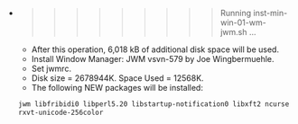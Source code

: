 * >>>>>>>>> Running inst-min-win-01-wm-jwm.sh ...
  * After this operation, 6,018 kB of additional disk space will be used.
  * Install Window Manager: JWM vsvn-579 by Joe Wingbermuehle.
  * Set jwmrc.
  * Disk size = 2678944K. Space Used = 12568K.
  * The following NEW packages will be installed:
  ```bash
  jwm libfribidi0 libperl5.20 libstartup-notification0 libxft2 ncurses-term
  rxvt-unicode-256color
  ```
